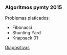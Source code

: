 ### Algoritmos pymty 2015

Problemas platicados:

* Fibonacci
* Shunting Yard
* Knapsack 01

[Diapositivas](https://docs.google.com/presentation/d/1gAvr-jzvHFfUC13VwcLdjV-9BZywJoNsZG3DLlL1clY/edit)

